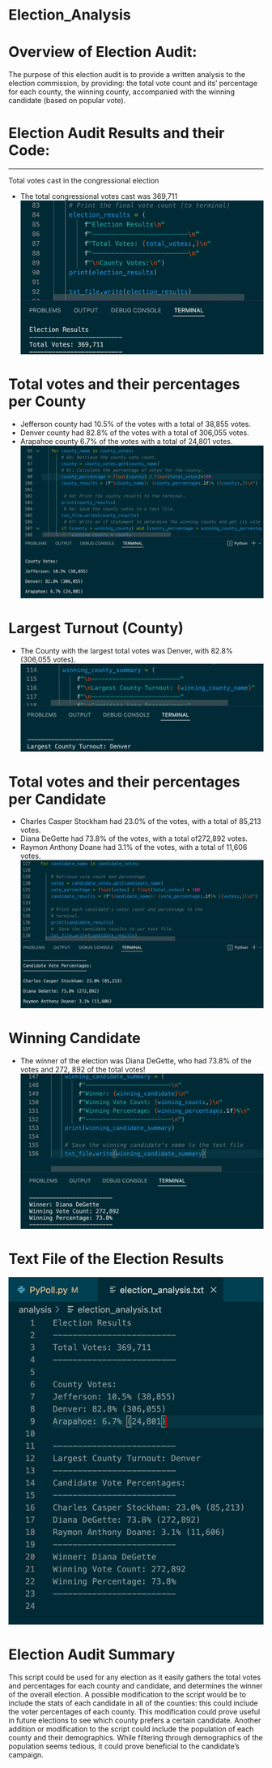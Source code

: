 # Election_Analysis
# Overview of Election Audit:

The purpose of this election audit is to provide a written analysis to the election commission, by providing: the total vote count and its’ percentage for each county, the winning county, accompanied with the winning candidate (based on popular vote).


# Election Audit Results and their Code:
***
Total votes cast in the congressional election 
* The total congressional votes cast was 369,711
![](images/Election_Results.png)

# Total votes and their percentages per County 
*	Jefferson county had 10.5% of the votes with a total of 38,855 votes.
*	Denver county had 82.8% of the votes with a total of 306,055 votes.
*	Arapahoe county 6.7% of the votes with a total of 24,801 votes. 
![](images/County_Votes.png)

# Largest Turnout (County)
*	The County with the largest total votes was Denver, with 82.8% (306,055 votes).
![](images/Largest_county_turnover.png)

# Total votes and their percentages per Candidate 
*	Charles Casper Stockham had 23.0% of the votes, with a total of 85,213 votes. 
*	Diana DeGette had 73.8% of the votes, with a total of272,892 votes.
*	Raymon Anthony Doane had 3.1% of the votes, with a total of 11,606 votes.
![](images/Candidate_Votes.png)

 
# Winning Candidate
*	The winner of the election was Diana DeGette, who had 73.8% of the votes and 272, 892 of the total votes! 
![](images/winner_winner.png)

# Text File of the Election Results 
![](images/Election_Analysis_Txt_File.png)

# Election Audit Summary 
This script could be used for any election as it easily gathers the total votes and percentages for each county and candidate, and determines the winner of the overall election. A possible modification to the script would be to include the stats of each candidate in all of the counties: this could include the voter percentages of each county. This modification could prove useful in future elections to see which county prefers a certain candidate. Another addition or modification to the script could include the population of each county and their demographics. While filtering through demographics of the population seems tedious, it could prove beneficial to the candidate’s campaign. 
